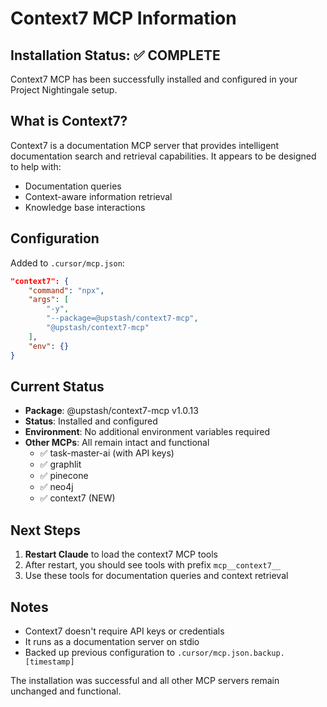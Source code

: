# Context7 MCP Information

## Installation Status: ✅ COMPLETE

Context7 MCP has been successfully installed and configured in your Project Nightingale setup.

## What is Context7?

Context7 is a documentation MCP server that provides intelligent documentation search and retrieval capabilities. It appears to be designed to help with:
- Documentation queries
- Context-aware information retrieval
- Knowledge base interactions

## Configuration

Added to `.cursor/mcp.json`:
```json
"context7": {
    "command": "npx",
    "args": [
        "-y",
        "--package=@upstash/context7-mcp",
        "@upstash/context7-mcp"
    ],
    "env": {}
}
```

## Current Status
- **Package**: @upstash/context7-mcp v1.0.13
- **Status**: Installed and configured
- **Environment**: No additional environment variables required
- **Other MCPs**: All remain intact and functional
  - ✅ task-master-ai (with API keys)
  - ✅ graphlit
  - ✅ pinecone
  - ✅ neo4j
  - ✅ context7 (NEW)

## Next Steps

1. **Restart Claude** to load the context7 MCP tools
2. After restart, you should see tools with prefix `mcp__context7__`
3. Use these tools for documentation queries and context retrieval

## Notes

- Context7 doesn't require API keys or credentials
- It runs as a documentation server on stdio
- Backed up previous configuration to `.cursor/mcp.json.backup.[timestamp]`

The installation was successful and all other MCP servers remain unchanged and functional.